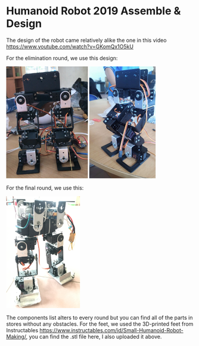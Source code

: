 # Humanoid Robot 2019 Assemble & Design

The design of the robot came relatively alike the one in this video https://www.youtube.com/watch?v=GKomQx1O5kU

For the elimination round, we use this design:

<a href="https://github.com/thaiquangnguyen/humanoid/blob/master/Recordings/Screen%20Shot%202019-12-08%20at%2020.11.15.png"><img src="https://github.com/thaiquangnguyen/humanoid/blob/master/Recordings/Screen%20Shot%202019-12-08%20at%2020.11.15.png" height="300"/></a>
<a href="https://github.com/thaiquangnguyen/humanoid/blob/master/Recordings/IMG_3565.JPG"><img src="https://github.com/thaiquangnguyen/humanoid/blob/master/Recordings/IMG_3565.JPG" height="300"/></a>

For the final round, we use this:

<a href="https://github.com/thaiquangnguyen/humanoid/blob/master/Recordings/Screen%20Shot%202019-12-08%20at%2020.14.50.png"><img src="https://github.com/thaiquangnguyen/humanoid/blob/master/Recordings/Screen%20Shot%202019-12-08%20at%2020.14.50.png" height="300"/></a>

The components list alters to every round but you can find all of the parts in stores without any obstacles. For the feet, we used the 3D-printed feet from Instructables https://www.instructables.com/id/Small-Humanoid-Robot-Making/, you can find the .stl file here, I also uploaded it above.
